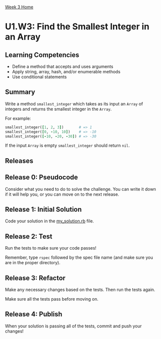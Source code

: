 [Week 3 Home](../../)

# U1.W3: Find the Smallest Integer in an Array

## Learning Competencies
- Define a method that accepts and uses arguments
- Apply string, array, hash, and/or enumerable methods
- Use conditional statements

## Summary
Write a method `smallest_integer` which takes as its input an `Array` of integers and returns the smallest integer in the `Array`.

For example:

```ruby
smallest_integer([1, 2, 3])       # => 1
smallest_integer([0, -10, 10])    # => -10
smallest_integer([-10, -20, -30]) # => -30
```

If the input `Array` is empty `smallest_integer` should return `nil`.

## Releases

## Release 0: Pseudocode
Consider what you need to do to solve the challenge. You can write it down if it will help you, or you can move on to the next release.

## Release 1: Initial Solution
Code your solution in the [my_solution.rb](my_solution.rb) file.

## Release 2: Test
Run the tests to make sure your code passes!

Remember, type `rspec` followed by the spec file name (and make sure you are in the proper directory).

## Release 3: Refactor
Make any necessary changes based on the tests. Then run the tests again.

Make sure all the tests pass before moving on.

## Release 4: Publish
When your solution is passing all of the tests, commit and push your changes!